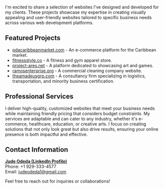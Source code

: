 I'm excited to share a selection of websites I've designed and developed for my clients. These projects showcase my expertise in creating visually appealing and user-friendly websites tailored to specific business needs across various web development platforms.

## __Featured Projects__

- [pdacaribbeanmarket.com](https://pdacaribbeanmarket.com) - An e-commerce platform for the Caribbean market.  
- [fitnessstyle.co](https://fitnessstyle.co) - A fitness and gym apparel store.  
- [project-ares.net](https://project-ares.net) - A platform dedicated to showcasing art and games.  
- [ramosenterprise.org](https://ramosenterprise.org) - A commercial cleaning company website.  
- [theamadeusgrp.com](https://theamadeusgrp.com) - A consultancy firm specializing in logistics, transportation, and minority business certification.  

## __Professional Services__

I deliver high-quality, customized websites that meet your business needs while maintaining friendly pricing that considers budget constraints. My services are adaptable and can cater to any industry, whether it's e-commerce, healthcare, education, or creative arts. I focus on creating solutions that not only look great but also drive results, ensuring your online presence is both impactful and effective.

## __Contact Information__

**[Jude Odeda (LinkedIn Profile)](https://www.linkedin.com/in/jude-odeda-09a6b424a)**  
Phone: +1 929-333-4577  
Email: [judeodeda1@gmail.com](mailto:judeodeda1@gmail.com)

Feel free to reach out for inquiries or collaborations!
